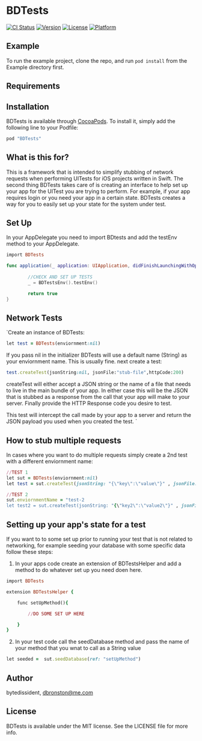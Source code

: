 # BDTests

[![CI Status](http://img.shields.io/travis/bytedissident/BDTests.svg?style=flat)](https://travis-ci.org/bytedissident/BDTests)
[![Version](https://img.shields.io/cocoapods/v/BDTests.svg?style=flat)](http://cocoapods.org/pods/BDTests)
[![License](https://img.shields.io/cocoapods/l/BDTests.svg?style=flat)](http://cocoapods.org/pods/BDTests)
[![Platform](https://img.shields.io/cocoapods/p/BDTests.svg?style=flat)](http://cocoapods.org/pods/BDTests)

## Example

To run the example project, clone the repo, and run `pod install` from the Example directory first.

## Requirements

## Installation

BDTests is available through [CocoaPods](http://cocoapods.org). To install
it, simply add the following line to your Podfile:

```ruby
pod "BDTests"
```

## What is this for?
This is a framework that is intended to simplify stubbing of network requests when performing UITests for iOS projects written in Swift. The second thing BDTests takes care of is creating an interface to help set up your app for the UITest you are trying to perform. For example, if your app requires login or you need your app in a certain state. BDTests creates a way for you to easily set up your state for the system under test. 

## Set Up
In your AppDelegate you need to import BDtests and add the testEnv method to your AppDelegate.

```ruby
import BDTests
```

```swift
func application(_ application: UIApplication, didFinishLaunchingWithOptions launchOptions: [UIApplicationLaunchOptionsKey: Any]?) -> Bool {
        
        //CHECK AND SET UP TESTS 
        _ = BDTestsEnv().testEnv()

        return true
}
```

## Network Tests 
`Create an instance of BDTests: 
```ruby
let test = BDTests(enviornment:nil)
```
If you pass nil in the initializer BDTests will use a default name (String) as your enviornment name. This is usually fine.
next create a test: 

```ruby
test.createTest(jsonString:nil, jsonFile:"stub-file",httpCode:200)
```

createTest will either accept a JSON string or the name of a file that needs to live in the main bundle of your app. In either case this will be the JSON that is stubbed as a response from the call that your app will make to your server. Finally provide the HTTP Response code you desire to test.

This test will intercept the call made by your app to a server and return the JSON payload you used when you created the test. `


## How to stub multiple requests
In cases where you want to do multiple requests simply create a 2nd test with a different enviornment name:

```ruby
//TEST 1
let sut = BDTests(enviornment:nil)
let test = sut.createTest(jsonString: "{\"key\":\"value\"}" , jsonFile: nil, httpCode: 400)

//TEST 2
sut.enviornmentName = "test-2
let test2 = sut.createTest(jsonString: "{\"key2\":\"value2\"}" , jsonFile: nil, httpCode: 200)
```

## Setting up your app's state for a test
If you want to to some set up prior to running your test that is not related to networking, for example seeding your database with some specific data follow these steps:

  1. In your apps code create an extension of BDTestsHelper and add a method to do whatever set up you need doen here.

```ruby
import BDTests 

extension BDTestsHelper {

	func setUpMethod(){

		//DO SOME SET UP HERE

	}
}
```

2. In your test code call the seedDatabase method and pass the name of your method that you wnat to call as a String value

```ruby
let seeded =  sut.seedDatabase(ref: "setUpMethod")
```

## Author

bytedissident, dbronston@me.com

## License

BDTests is available under the MIT license. See the LICENSE file for more info.
